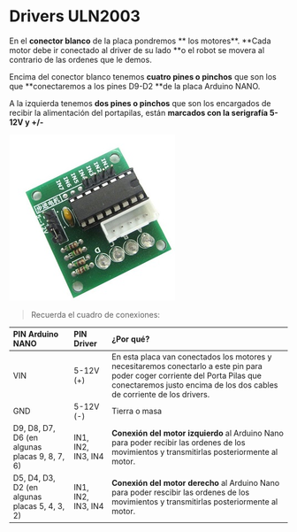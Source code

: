 # Drivers ULN2003

En el **conector blanco** de la placa pondremos ** los motores**. **Cada motor debe ir conectado al driver de su lado **o el robot se movera al contrario de las ordenes que le demos.

Encima del conector blanco tenemos **cuatro pines o pinchos** que son los que **conectaremos a los pines D9-D2 **de la placa Arduino NANO.

A la izquierda tenemos **dos pines o pinchos** que son los encargados de recibir la alimentación del portapilas, están **marcados con la serigrafía 5-12V  y  +/-**

![Driver ULN2003](/assets/driver-uln2003.jpg)

> Recuerda el cuadro de conexiones:

| PIN Arduino NANO | PIN Driver | ¿Por qué? |
| :--- | :--- | :--- |
| VIN | 5-12V \(+\) | En esta placa van conectados los motores y necesitaremos conectarlo a este pin para poder coger corriente del Porta Pilas que conectaremos justo encima de los dos cables de corriente de los drivers. |
| GND | 5-12V \(-\) | Tierra o masa |
| D9, D8, D7, D6 \(en algunas placas 9, 8, 7, 6\) | IN1, IN2, IN3, IN4 | **Conexión del motor izquierdo** al Arduino Nano para poder recibir las ordenes de los movimientos y transmitirlas posteriormente al motor. |
| D5, D4, D3, D2 \(en algunas placas 5, 4, 3, 2\) | IN1, IN2, IN3, IN4 | **Conexión del motor derecho** al Arduino Nano para poder rescibir las ordenes de los movimientos y transmitirlas posteriormente al motor. |



